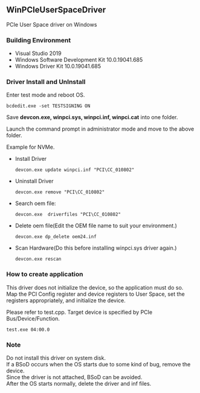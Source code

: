 ## WinPCIeUserSpaceDriver 
PCIe User Space driver on Windows

### Building Environment
- Visual Studio 2019
- Windows Software Development Kit 10.0.19041.685
- Windows Driver Kit 10.0.19041.685

###  Driver Install and UnInstall

Enter test mode and reboot OS.  
```
bcdedit.exe -set TESTSIGNING ON
```

Save **devcon.exe, winpci.sys, winpci.inf, winpci.cat** into one folder.  

Launch the command prompt in administrator mode and move to the above folder.  

Example for NVMe.
 
- Install Driver  
  ```
  devcon.exe update winpci.inf "PCI\CC_010802"
  ```
- Uninstall Driver
  ```
  devcon.exe remove "PCI\CC_010802"
  ```
- Search oem file:
  ```
  devcon.exe  driverfiles "PCI\CC_010802"
  ```
- Delete oem file(Edit the OEM file name to suit your environment.)
  ```
  devcon.exe dp_delete oem24.inf    
  ``` 
- Scan Hardware(Do this before installing winpci.sys driver again.)
  ```
  devcon.exe rescan
  ```
  
### How to create application
This driver does not initialize the device, so the application must do so.  
Map the PCI Config register and device registers to User Space, set the registers appropriately, and initialize the device. 

Please refer to test.cpp.
Target device is specified by PCIe Bus/Device/Function.
  ```
  test.exe 04:00.0
  ```

### Note
Do not install this driver on system disk.  
If a BSoD occurs when the OS starts due to some kind of bug, remove the device.  
Since the driver is not attached, BSoD can be avoided.  
After the OS starts normally, delete the driver and inf files.


